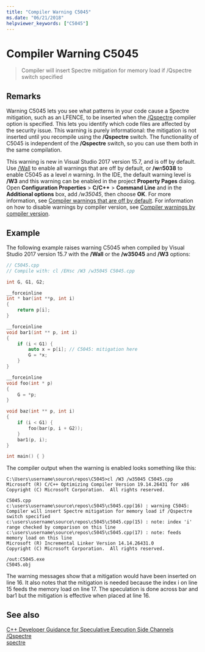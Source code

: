 ```yaml
---
title: "Compiler Warning C5045"
ms.date: "06/21/2018"
helpviewer_keywords: ["C5045"]
---
```

# Compiler Warning C5045

> Compiler will insert Spectre mitigation for memory load if /Qspectre switch specified

## Remarks

Warning C5045 lets you see what patterns in your code cause a Spectre mitigation, such as an LFENCE, to be inserted when the [/Qspectre](../../build/reference/qspectre.md) compiler option is specified. This lets you identify which code files are affected by the security issue. This warning is purely informational: the mitigation is not inserted until you recompile using the **/Qspectre** switch. The functionality of C5045 is independent of the **/Qspectre** switch, so you can use them both in the same compilation.

This warning is new in Visual Studio 2017 version 15.7, and is off by default. Use [/Wall](../../build/reference/compiler-option-warning-level.md) to enable all warnings that are off by default, or __/w__*n*__5038__ to enable C5045 as a level *n* warning. In the IDE, the default warning level is **/W3** and this warning can be enabled in the project **Property Pages** dialog. Open **Configuration Properties** > **C/C++** > **Command Line** and in the **Additional options** box, add */w35045*, then choose **OK**. For more information, see [Compiler warnings that are off by default](../../preprocessor/compiler-warnings-that-are-off-by-default.md). For information on how to disable warnings by compiler version, see [Compiler warnings by compiler version](compiler-warnings-by-compiler-version.md).

## Example

The following example raises warning C5045 when compiled by Visual Studio 2017 version 15.7 with the **/Wall** or the **/w35045** and **/W3** options:

```cpp
// C5045.cpp
// Compile with: cl /EHsc /W3 /w35045 C5045.cpp

int G, G1, G2;

__forceinline
int * bar(int **p, int i)
{
    return p[i];
}

__forceinline
void bar1(int ** p, int i)
{
    if (i < G1) {
        auto x = p[i]; // C5045: mitigation here
        G = *x;
    }
}

__forceinline
void foo(int * p)
{
    G = *p;
}

void baz(int ** p, int i)
{
    if (i < G1) {
        foo(bar(p, i + G2));
    }
    bar1(p, i);
}

int main() { }
```

The compiler output when the warning is enabled looks something like this:

```Output
C:\Users\username\source\repos\C5045>cl /W3 /w35045 C5045.cpp
Microsoft (R) C/C++ Optimizing Compiler Version 19.14.26431 for x86
Copyright (C) Microsoft Corporation.  All rights reserved.

C5045.cpp
c:\users\username\source\repos\c5045\c5045.cpp(16) : warning C5045: Compiler will insert Spectre mitigation for memory load if /Qspectre switch specified
c:\users\username\source\repos\c5045\c5045.cpp(15) : note: index 'i' range checked by comparison on this line
c:\users\username\source\repos\c5045\c5045.cpp(17) : note: feeds memory load on this line
Microsoft (R) Incremental Linker Version 14.14.26431.0
Copyright (C) Microsoft Corporation.  All rights reserved.

/out:C5045.exe
C5045.obj
```

The warning messages show that a mitigation would have been inserted on line 16. It also notes that the mitigation is needed because the index i on line 15 feeds the memory load on line 17. The speculation is done across bar and bar1 but the mitigation is effective when placed at line 16.

## See also

[C++ Developer Guidance for Speculative Execution Side Channels](../../security/developer-guidance-speculative-execution.md)<br/>
[/Qspectre](../../build/reference/qspectre.md)<br/>
[spectre](../../cpp/spectre.md)
